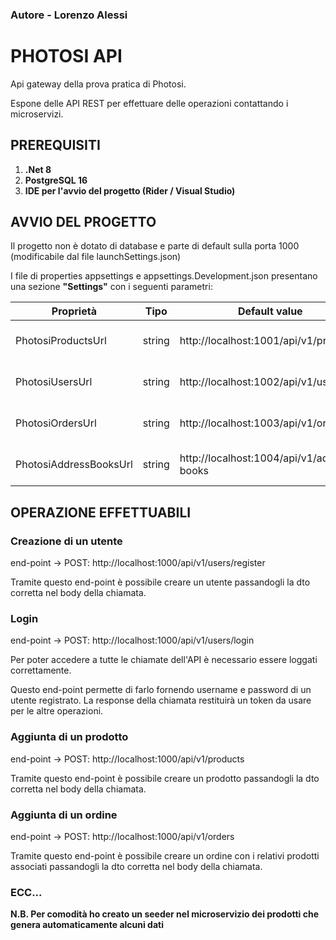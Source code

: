 ### Autore - Lorenzo Alessi

# PHOTOSI API

Api gateway della prova pratica di Photosi.

Espone delle API REST per effettuare delle operazioni contattando i microservizi.

## PREREQUISITI

1. **.Net 8**
2. **PostgreSQL 16**
3. **IDE per l'avvio del progetto (Rider / Visual Studio)**

## AVVIO DEL PROGETTO

Il progetto non è dotato di database e parte di default sulla porta 1000
(modificabile dal file launchSettings.json)

I file di properties appsettings e appsettings.Development.json presentano una sezione
**"Settings"** con i seguenti parametri:

| Proprietà              | Tipo   | Default value                              | Descrizione                       |
|------------------------|--------|--------------------------------------------|-----------------------------------|
| PhotosiProductsUrl     | string | http://localhost:1001/api/v1/products      | Url API microserizio Products     |
| PhotosiUsersUrl        | string | http://localhost:1002/api/v1/users         | Url API microserizio AddressBooks |
| PhotosiOrdersUrl       | string | http://localhost:1003/api/v1/orders        | Url API microserizio Orders       |
| PhotosiAddressBooksUrl | string | http://localhost:1004/api/v1/address-books | Url API microserizio Users        |

## OPERAZIONE EFFETTUABILI

### Creazione di un utente

end-point -> POST: http://localhost:1000/api/v1/users/register

Tramite questo end-point è possibile creare un utente passandogli la dto corretta nel body
della chiamata.

### Login

end-point -> POST: http://localhost:1000/api/v1/users/login

Per poter accedere a tutte le chiamate dell'API è necessario essere loggati correttamente.

Questo end-point permette di farlo fornendo username e password di un utente registrato.
La response della chiamata restituirà un token da usare per le altre operazioni.

### Aggiunta di un prodotto

end-point -> POST: http://localhost:1000/api/v1/products

Tramite questo end-point è possibile creare un prodotto passandogli la dto corretta nel body
della chiamata.

### Aggiunta di un ordine

end-point -> POST: http://localhost:1000/api/v1/orders

Tramite questo end-point è possibile creare un ordine con i relativi prodotti associati 
passandogli la dto corretta nel body della chiamata.

### ECC...

**N.B. Per comodità ho creato un seeder nel microservizio dei prodotti che genera automaticamente
alcuni dati**